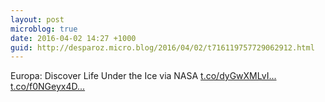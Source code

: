 ```yaml
---
layout: post
microblog: true
date: 2016-04-02 14:27 +1000
guid: http://desparoz.micro.blog/2016/04/02/t716119757729062912.html
---
```

Europa: Discover Life Under the Ice via NASA [t.co/dyGwXMLvI...](https://t.co/dyGwXMLvIm) [t.co/f0NGeyx4D...](https://t.co/f0NGeyx4D9)
